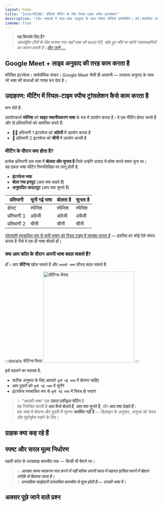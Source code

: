 ```yaml
---
layout: home
title: "InterMIND: वीडियो मीटिंग के लिए रियल-टाइम स्पीच ट्रांसलेशन"
description: "19+ भाषाओं में साथ-साथ अनुवाद के साथ पेशेवर वीडियो कॉन्फ्रेंसिंग। AI-संचालित अनुवाद जो टोन, इरादा और संदर्भ को समझता है। विश्वव्यापी मिलें, प्राकृतिक रूप से संवाद करें।"
isHome: true
---
```


<!-- <HeroSection title="Meet in **Any** Language" :typingSpeed="10" text="Live speech translation in video calls. Instant understanding, no barriers."> -->

<HeroSection title="**किसी भी** भाषा को समझें" :typingSpeed="20" text="वीडियो मीटिंग के दौरान साथ-साथ अनुवाद। भाषा की बाधाओं को तुरंत तोड़ें।">
<NavButton buttonLabel="डेमो देखें" buttonClass="brand" to="/#HowItWorks" eventName="watch_demo" />
<NavButton buttonLabel="असिस्टेंट" buttonClass="alt" to="/chat" eventName="chat_assistant" />
</HeroSection>

<span id="1"></span>
<FeatureBlock
    :card="{
      title: 'अनुवाद ≠ समझ। यहाँ है आगे क्या है।',
      details: 'भाषा कोई भी हो, आपकी आवाज़ सुनी जाती है — और समझी जाती है — जैसे कि आप एक ही भाषा बोलते हों।',
      items: [
        '✧ प्राकृतिक रूप से, [रियल टाइम](./product/overview/how-it-works) में, और बिना सबटाइटल या देरी के।',
        '✧ AI-संचालित अनुवाद टोन, इरादा और उद्योग-विशिष्ट शब्दावली को समझता है।',
      ],
      link: './product/overview/what-is-intermind',
      src: {
        light: '/media-kit/animals-cartoon-3-2.png',
        dark: '/1d.png',
      },
      inversion: false,
    }"
  />

<span id="2"></span>
<FeatureBlock
    :card="{
      title: 'आपकी मीटिंग्स के भीतर का दिमाग',
      details: 'InterMIND हर बहुभाषी कॉल को स्पष्ट, खोजने योग्य ज्ञान में बदल देता है।',
      items: [
        '✧ **कुछ भी पूछें** — AI **आपकी सभी मीटिंग्स में** उत्तर खोजता है।',
        '✧ कार्य, मालिक और समय सीमा को अपने आप निकालता है।',
        '✧ मुख्य बिंदुओं को किसी भी भाषा में सारांशित करता है — तुरंत।',
      ],
      link: './product/overview/how-it-works#🧩-deep-memory-deep-understanding',
      src: {
        light: '/2l.png',
        dark: '/2d.png',
      },
      inversion: true,
    }"
  />

<span id="3"></span>
<FeatureBlock
    :card="{
      title: 'गंभीर मीटिंग्स के लिए बनाया गया — सिर्फ बात करने के लिए नहीं',
      details: 'InterMIND एक [पेशेवर-ग्रेड वीडियो मीटिंग प्लेटफॉर्म](./product/overview/video-meeting-platform) है, कोई हल्का ऐड-ऑन या प्लगइन नहीं।',
      items: [
        '✧ 1080p रिज़ॉल्यूशन, स्मार्ट नॉइज़ सप्रेशन, शेड्यूलिंग, मॉडरेशन, स्क्रीन शेयरिंग, रिकॉर्डिंग, सबटाइटलिंग, प्रतिभागी चैट और कैलेंडर इंटीग्रेशन — सब कुछ बिल्ट इन, **उपयोग के लिए तैयार**।',
      ],
      link: './product/overview/video-meeting-platform',
      src: {
        light: '/3l.mp4',
        dark: '/3d.mp4',
      },
      inversion: false,
    }"
  />

<span id="4"></span>
<FeatureBlock
    :card="{
      title: 'प्राइवेसी जहाँ यह मायने रखती है',
      details: 'InterMIND विश्वास-महत्वपूर्ण बातचीत के लिए बनाया गया है — जहाँ प्राइवेसी और नियंत्रण सबसे महत्वपूर्ण है।',
      items: ['✧ [प्राइवेसी ज़ोन](./product/overview/privacy-architecture) — EU, US, SE Asia', '✧ **शून्य डेटा ट्रेनिंग**। कोई तीसरे पक्ष की पहुंच नहीं।'],
      link: './product/overview/privacy-architecture',
      src: {
        light: '/4l.png',
        dark: '/4d.png',
      },
      inversion: true,
    }"
  />

> **यह किसके लिए है?**  
> _अंतर्राष्ट्रीय टीमों के लिए बनाया गया जहाँ भाषा की बाधाएं देरी, खोए हुए सौदे या महंगी गलतफहमियों का कारण बनती हैं।_ [और जानें ...](./product/overview/markets)

<span id="HowItWorks"></span>

## Google Meet + लाइव अनुवाद की तरह काम करता है

परिचित इंटरफेस। सार्वभौमिक संचार। Google Meet जैसी ही आसानी — तत्काल अनुवाद के साथ जो भाषा की बाधाओं को गायब कर देता है।

<FeatureCards
    :features="[
      {
        title: 'मुफ्त में साइन अप करें',
        details: 'अपनी भाषा चुनें और [खाता बनाएं](#Pricing)।',
        icon: {
          light: '/signUp.png',
          dark: '/signUp.png',
        },
      },
      {
        title: 'मीटिंग शुरू करें',
        details: 'तुरंत बनाएं या पहले से शेड्यूल करें।',
        icon: {
          light: '/start.png',
          dark: '/start.png',
        },
      },
      {
        title: 'मीटिंग में शामिल हों',
        details: 'लिंक पर क्लिक करें, नाम दर्ज करें, तुरंत शामिल हों।',
        icon: {
          light: '/join.png',
          dark: '/join.png',
        },
      },
      {
        title: 'अपनी भाषा में बोलें',
        details: 'हर कोई अपनी भाषा में बोलता और सुनता है।',
        icon: {
          light: '/meeting.png',
          dark: '/meeting.png',
        },
      },
    ]"
  />

<!-- <br> -->

<span id="VideoDemo"></span>
<VideoPlayer src="/promo/demo-en-mx.mp4" />

<span id="Example"></span>

## उदाहरण: मीटिंग में रियल-टाइम स्पीच ट्रांसलेशन कैसे काम करता है

मान लेते हैं:

उपयोगकर्ता **स्पेनिश** को **साइट स्थानीयकरण भाषा** के रूप में उपयोग करता है। वे एक मीटिंग होस्ट करते हैं और दो प्रतिभागियों को आमंत्रित करते हैं:

- 🧑‍💼 प्रतिभागी 1 इंटरफेस को **अंग्रेजी** में उपयोग करता है
- 👩 प्रतिभागी 2 इंटरफेस को **चीनी** में उपयोग करती है

### मीटिंग के दौरान क्या होता है?

प्रत्येक प्रतिभागी उस भाषा में **बोलता और सुनता है** जिसे उन्होंने उत्पाद में प्रवेश करते समय चुना था।  
यह एकल भाषा सेटिंग निम्नलिखित पर लागू होती है:

- **इंटरफेस भाषा**
- **बोला गया इनपुट** (आप क्या कहते हैं)
- **अनुवादित आउटपुट** (आप क्या सुनते हैं)

| प्रतिभागी     | चुनी गई भाषा | बोलता है | सुनता है |
| ------------- | ------------- | --------- | -------- |
| होस्ट         | स्पेनिश       | स्पेनिश   | स्पेनिश  |
| प्रतिभागी 1   | अंग्रेजी      | अंग्रेजी   | अंग्रेजी  |
| प्रतिभागी 2   | चीनी         | चीनी      | चीनी     |

[प्लेटफॉर्म स्वचालित रूप से सभी भाषण को रियल टाइम में व्याख्या करता है](./product/overview/how-it-works) — इसलिए हर कोई ऐसे संवाद करता है जैसे वे एक ही भाषा बोलते हों।

### क्या आप कॉल के दौरान अपनी भाषा बदल सकते हैं?

हाँ। आप **सेटिंग्स** खोल सकते हैं और `आपकी भाषा` फील्ड बदल सकते हैं:

:::details सेटिंग्स पैनल
<img src="/settings.png" alt="सेटिंग्स-पैनल" width="300px" />
:::

इसे बदलने का मतलब है:

- सटीक अनुवाद के लिए आपको `चुनी गई भाषा` में बोलना चाहिए
- आप दूसरों को `चुनी गई भाषा` में सुनेंगे
- इंटरफेस स्वचालित रूप से `चुनी गई भाषा` में स्विच हो जाएगा

> ✨ "आपकी भाषा" एक **एकल एकीकृत सेटिंग** है  
> यह नियंत्रित करती है **आप कैसे बोलते हैं**, **आप क्या सुनते हैं**, और **आप क्या देखते हैं**।  
> एक भाषा में बोलना और दूसरी में सुनना **समर्थित नहीं है** — डिज़ाइन के अनुसार, अनुभव को सरल और पूर्वानुमेय रखने के लिए।

<span id="Testimonials"></span>

## ग्राहक क्या कह रहे हैं

<AutoScrollTestimonials testimonialsUrl="/testimonials.json"/>

<span id="Pricing"></span>

## स्पष्ट और सरल मूल्य निर्धारण

पहली कॉल से धाराप्रवाह बातचीत तक — किसी भी पैमाने पर।

<PricingPlans
    :plans="[
      {
        title: '**बेसिक** &nbsp 1 उपयोगकर्ता',
        price: '**निःशुल्क**',
        details: 'क्रेडिट कार्ड की आवश्यकता नहीं',
        items: [
          '**25** मीटिंग्स',
          '**100** प्रतिभागी वीडियो मीटिंग्स [💬](#3)',
          '**30** GB प्रति उपयोगकर्ता पूल्ड स्टोरेज',
          'अपनी सभी मीटिंग्स में खोजें [💬](#2)',
          'समकालिक अनुवाद [💬](#1)',
        ],
      },
      {
        title: '**प्रो**  &nbsp 1-99 उपयोगकर्ता',
        price: '**$20** /माह/उपयोगकर्ता, वार्षिक बिलिंग',
        details: 'या $25 मासिक बिलिंग',
        items: [
          '**असीमित** मीटिंग्स',
          '**150** प्रतिभागी वीडियो मीटिंग्स [💬](#3)',
          '**2** TB प्रति उपयोगकर्ता पूल्ड स्टोरेज',
          'अपनी सभी मीटिंग्स में खोजें [💬](#2)',
          'समकालिक अनुवाद [💬](#1)',
        ],
      },
      {
        title: '**बिजनेस** &nbsp 100+ उपयोगकर्ता',
        price: '**कस्टम मूल्य निर्धारण**',
        details: 'गोपनीयता के लिए निर्मित',
        items: [
          '**असीमित** मीटिंग्स',
          '**500** प्रतिभागी वीडियो मीटिंग्स [💬](#3)',
          '**5** TB प्रति उपयोगकर्ता पूल्ड स्टोरेज',
          'अपनी सभी मीटिंग्स में खोजें [💬](#2)',
          'समकालिक अनुवाद [💬](#1)',
          '**प्राइवेसी जोन्स** [💬](#4)',
        ],
      },
    ]">

<AuthButton text="शुरू करें" button-class="brand" event-name="get_started_attempt"/>
<AuthButton text="अभी खरीदें" mode="checkout" eventName="buy_now_attempt" />
<ContactForm buttonText="हमारी टीम से बात करें" buttonClass="alt" />
</PricingPlans>

> 💡 **_आपका समय व्याकरण याद करने में नहीं बल्कि अपनी कला में महारत हासिल करने में बेहतर तरीके से बिताया जाता है।_**  
> 💡 **_वास्तविक साझेदारी वास्तविक बातचीत से शुरू होती है — उनकी भाषा में।_**

## अक्सर पूछे जाने वाले प्रश्न

<span id="FAQ"></span>

<AccordionGroup
    :items="[
      {
        q: 'InterMind किन भाषाओं में अनुवाद का समर्थन करता है?',
        a: 'InterMind निम्नलिखित 19 भाषाओं में **रियल-टाइम अनुवाद** का समर्थन करता है:<br><br>- العربية (ar) – अरबी<br>- Čeština (cs) – चेक<br>- Deutsch (de) – जर्मन<br>- English (en) – अंग्रेजी<br>- Español (es) – स्पेनिश<br>- Français (fr) – फ्रेंच<br>- हिन्दी (hi) – हिंदी<br>- Magyar (hu) – हंगेरियन<br>- Italiano (it) – इतालवी<br>- 日本語 (ja) – जापानी<br>- 한국어 (ko) – कोरियाई<br>- Nederlands (nl) – डच<br>- Polski (pl) – पोलिश<br>- Português (pt) – पुर्तगाली<br>- Русский (ru) – रूसी<br>- Türkçe (tr) – तुर्की<br>- 中文 (zh) – चीनी<br><br>हम लगातार इस सूची का विस्तार कर रहे हैं — हर मुख्य रिलीज़ के साथ नई भाषाएं जोड़ी जाती हैं।',
      },
      {
        q: 'लाइसेंसधारी उपयोगकर्ता क्या है और प्रतिभागी क्या है?',
        a: 'एक *लाइसेंसधारी उपयोगकर्ता* के पास निःशुल्क या पेड मीटिंग लाइसेंस होता है और वे अपनी योजना की सीमा के भीतर मीटिंग शेड्यूल कर सकते हैं। *प्रतिभागी* आमंत्रित व्यक्ति हैं — उन्हें शामिल होने के लिए **खाते या लाइसेंस की आवश्यकता नहीं** है और वे किसी भी डिवाइस से **निःशुल्क** कनेक्ट हो सकते हैं।',
      },
      {
        q: 'एक InterMind लाइसेंस का उपयोग कितने लोग कर सकते हैं?',
        a: 'प्रत्येक *लाइसेंसधारी उपयोगकर्ता* **असीमित मीटिंग** होस्ट कर सकता है। यदि कई टीम सदस्यों को एक साथ मीटिंग होस्ट करनी है, तो प्रत्येक को अपने स्वयं के लाइसेंस की आवश्यकता होगी।',
      },
      {
        q: 'मीटिंग की अधिकतम अवधि क्या है?',
        a: 'सभी योजनाओं में मीटिंग **24 घंटे** तक चल सकती है।',
      },
      {
        q: 'क्या मैं जो मीटिंग होस्ट कर सकता हूं उसकी संख्या की कोई सीमा है?',
        a: '*निःशुल्क बेसिक* योजना में **25 निःशुल्क मीटिंग** शामिल हैं। *प्रो* और *बिजनेस* योजनाएं अधिक प्रतिभागियों और नियंत्रण के साथ असीमित मीटिंग प्रदान करती हैं।',
      },
      {
        q: 'InterMind डेटा गोपनीयता और सुरक्षा कैसे सुनिश्चित करता है?',
        a: 'InterMind **डिज़ाइन से निजी** है। सभी डेटा आपके चयनित **प्राइवेसी ज़ोन** — _EU_, _US_, या _Asia_ के भीतर प्रोसेस और स्टोर किया जाता है। हम [**GDPR**](https://gdpr.eu), [**CCPA**](https://oag.ca.gov/privacy/ccpa), और UAE PDPL का अनुपालन करते हैं, और **कभी भी आपकी सामग्री का उपयोग** प्रशिक्षण या तृतीय-पक्ष पहुंच के लिए नहीं करते। उन्नत [प्राइवेसी ज़ोन नियंत्रण](./product/overview/privacy-architecture) **बिजनेस** योजना पर उपलब्ध है।',
      },
      {
        q: 'क्या मैं योजना खरीदने से पहले InterMind को आज़मा सकता हूं?',
        a: 'बिल्कुल। *निःशुल्क बेसिक* योजना आपको **25 निःशुल्क मीटिंग** के साथ मुख्य सुविधाओं तक पूर्ण पहुंच देती है — जिसमें **समकालिक अनुवाद** और **मीटिंग खोज** शामिल है। कोई क्रेडिट कार्ड आवश्यक नहीं। कभी भी अपग्रेड करें।',
      },
      {
        q: 'यदि मुझे सहायता या समर्थन की आवश्यकता है तो क्या करूं?',
        a: 'हमारे [सहायता केंद्र](./resources/help) के माध्यम से समर्थन उपलब्ध है। *बिजनेस* उपयोगकर्ताओं को समर्पित संपर्क के साथ **प्राथमिकता समर्थन** मिलता है।',
      },
      {
        q: 'मैं अपनी सदस्यता का प्रबंधन कैसे करूं (अपग्रेड, डाउनग्रेड, या रद्द)?',
        a: 'आप अपनी **खाता सेटिंग** के माध्यम से कभी भी अपनी योजना बदल सकते हैं। परिवर्तन **तुरंत** प्रभावी होते हैं। रद्दीकरण के लिए, *मासिक योजनाएं* बिलिंग चक्र के अंत में रद्द हो जाती हैं। *वार्षिक योजनाओं* को **आनुपातिक रिफंड** के लिए रद्द किया जा सकता है।',
      },
      {
        q: 'क्या मैं वेबिनार या बड़े कार्यक्रमों के लिए InterMind का उपयोग कर सकता हूं?',
        a: 'हां। *प्रो* और *बिजनेस* योजनाएं **बड़ी मीटिंग और वेबिनार** के लिए आदर्श हैं — *बिजनेस* पर **500 प्रतिभागियों** तक के समर्थन के साथ।',
      },
    ]"/>

<HomeFooter
    :columns="[
      {
        title: 'उत्पाद',
        links: [
          { text: 'अवलोकन', link: './product/overview/what-is-intermind' },
          { text: 'शुरुआत करना', link: './product/guide/getting-started' },
          { text: 'प्रशंसापत्र', link: '#Testimonials' },
          { text: 'मूल्य निर्धारण', link: '#Pricing' },
        ],
      },
      {
        title: 'समर्थन',
        links: [
          { text: 'समर्थन प्राप्त करें', link: './resources/help' },
          { text: 'अक्सर पूछे जाने वाले प्रश्न', link: '#FAQ' },
          { text: 'गोपनीयता नीति', link: './resources/company/Privacy-Policy' },
          { text: 'AI कानूनी गाइड', link: './resources/company/Legal-Regulations-for-AI-Services' },
          { text: 'सेवा स्थिति', link: 'https://status.mind.com/' },
          // { text: 'Privacy Settings', link: '#' },
        ],
      },
      {
        title: 'संसाधन',
        links: [
          { text: 'ब्लॉग', link: './blog' },
          { text: 'ब्रांड संपत्ति', link: './resources/media-kit' },
          { text: 'AI API / LLM दस्तावेज़', link: 'https://mind.com/llms-full.txt' },
        ],
      },
      {
        title: 'कंपनी',
        links: [
          { text: 'हमारे बारे में', link: './resources/company/about' },
          { text: 'टीम', link: './resources/company/team' },
          { text: 'करियर', link: './resources/company/careers' },
          { text: 'संपर्क', link: './resources/company/contacts' },
        ],
      },
    ]"/>